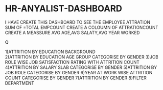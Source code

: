 # HR-ANYALIST-DASHBOARD 
I HAVE CREATE THIS DASHBOARD TO SEE THE EMPLOYEE ATTRATION
SUM OF =TOTAL EMPCOUNT
CREATE A COLOUMN OF ATTRATIONCOUNT
CREATE A MEASSURE AVG AGE,AVG SALATY,AVG YEAR WORKED

Q 


1)ATTRITION BY EDUCATION BACKGROUND                    
2)ATTRITION BY EDUCATION  AGE GROUP CATEGORISE BY GENDER
3)JOB ROLE WISE  JOB SATISFACTION RATING WITH ATTRITION COUNT
4)ATTRITION BY  SALARY SLAB CATEGORISE BY GENDER
5)ATTRITION BY  JOB ROLE CATEGORISE BY GENDER
6)YEAR AT WORK WISE ATTRITION COUNT CATEGORISE BY GENDER
7)ATTRITION BY GENDER
8)FILTER DEPARTMENT

